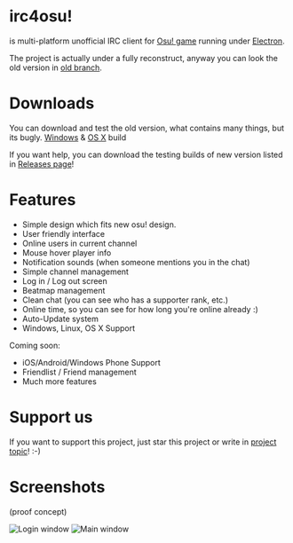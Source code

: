 irc4osu!
==============================

is multi-platform unofficial IRC client for [Osu! game](http://osu.ppy.sh) running under [Electron](https://github.com/electron/electron). 

The project is actually under a fully reconstruct, anyway you can look the old version in [old branch](https://github.com/GAMELASTER/irc4osu/tree/old).

# Downloads

You can download and test the old version, what contains many things, but its bugly. [Windows](https://github.com/GAMELASTER/irc4osu/releases/download/v0.0.1-alpha/irc4osu-win32-v001-x64.zip) & [OS X](https://github.com/GAMELASTER/irc4osu/releases/download/v0.0.1-alpha/irc4osu-osx-v001-x64.zip) build

If you want help, you can download the testing builds of new version listed in [Releases page](https://github.com/GAMELASTER/irc4osu/releases)! 

# Features
- Simple design which fits new osu! design.
- User friendly interface
- Online users in current channel
- Mouse hover player info
- Notification sounds (when someone mentions you in the chat)
- Simple channel management
- Log in / Log out screen
- Beatmap management
- Clean chat (you can see who has a supporter rank, etc.)
- Online time, so you can see for how long you're online already :) 
- Auto-Update system
- Windows, Linux, OS X Support

Coming soon:
- iOS/Android/Windows Phone Support
- Friendlist / Friend management
- Much more features

# Support us
If you want to support this project, just star this project or write in [project topic](https://osu.ppy.sh/forum/t/430741)! :-)

# Screenshots
(proof concept)


![Login window](http://i.imgur.com/SgLdofP.png)
![Main window](http://i.imgur.com/Hs6kbT9.png)
